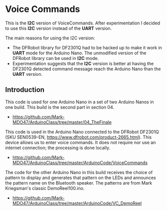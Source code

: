 # Voice Commands
This is the **I2C** version of VoiceCommands. After experimentation I decided to use this **I2C** version instead of the **UART** version.

The main reasons for using the I2C version:
- The DFRobot library for DF2301Q had to be hacked up to make it work in **UART** mode for the Arduino Nano. The unmodified version of the DFRobot library can be used in **I2C** mode.
- Experimentation suggests that the **I2C** version is better at having the DF2301Q detected command message reach the Arduino Nano than the **UART** version.

## Introduction
This code is used for one Arduino Nano in a set of two Arduino Nanos in one build. This build is the second part in section 04.
* https://github.com/Mark-MDO47/ArduinoClass/tree/master/04_TheFinale

This code is used in the Arduino Nano connected to the DFRobot DF2301Q (SKU SEN0539-EN, https://www.dfrobot.com/product-2665.html). This device allows us to enter voice commands. It does not require nor use an internet connection; the processing is done locally.
* https://github.com/Mark-MDO47/ArduinoClass/tree/master/ArduinoCode/VoiceCommands

The code for the other Arduino Nano in this build receives the choice of pattern to display and generates that pattern on the LEDs and announces the pattern name on the Bluetooth speaker. The patterns are from Mark Kriegsman's classic DemoReel100.ino.
- https://github.com/Mark-MDO47/ArduinoClass/tree/master/ArduinoCode/VC_DemoReel
